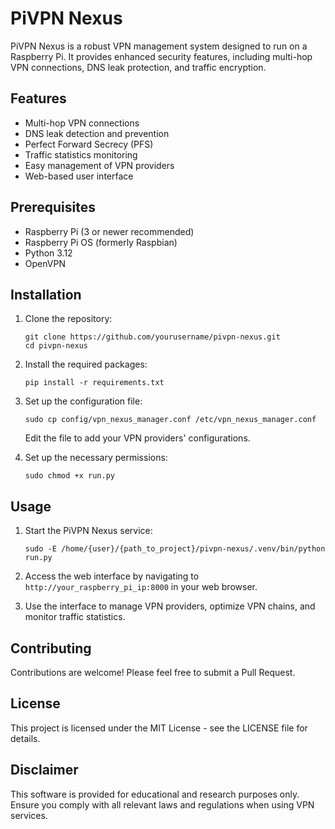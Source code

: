 # PiVPN Nexus

PiVPN Nexus is a robust VPN management system designed to run on a Raspberry Pi. It provides enhanced security features, including multi-hop VPN connections, DNS leak protection, and traffic encryption.

## Features

- Multi-hop VPN connections
- DNS leak detection and prevention
- Perfect Forward Secrecy (PFS)
- Traffic statistics monitoring
- Easy management of VPN providers
- Web-based user interface

## Prerequisites

- Raspberry Pi (3 or newer recommended)
- Raspberry Pi OS (formerly Raspbian)
- Python 3.12
- OpenVPN

## Installation

1. Clone the repository:
   ```
   git clone https://github.com/yourusername/pivpn-nexus.git
   cd pivpn-nexus
   ```

2. Install the required packages:
   ```
   pip install -r requirements.txt
   ```

3. Set up the configuration file:
   ```
   sudo cp config/vpn_nexus_manager.conf /etc/vpn_nexus_manager.conf
   ```
   Edit the file to add your VPN providers' configurations.

4. Set up the necessary permissions:
   ```
   sudo chmod +x run.py
   ```

## Usage

1. Start the PiVPN Nexus service:
   ```
   sudo -E /home/{user}/{path_to_project}/pivpn-nexus/.venv/bin/python run.py
   ```

2. Access the web interface by navigating to `http://your_raspberry_pi_ip:8000` in your web browser.

3. Use the interface to manage VPN providers, optimize VPN chains, and monitor traffic statistics.

## Contributing

Contributions are welcome! Please feel free to submit a Pull Request.

## License

This project is licensed under the MIT License - see the LICENSE file for details.

## Disclaimer

This software is provided for educational and research purposes only. Ensure you comply with all relevant laws and regulations when using VPN services.
